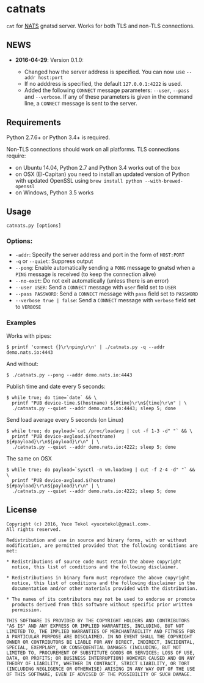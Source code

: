 # catnats

`cat` for [NATS](http://nats.io) gnatsd server. Works for both TLS and non-TLS connections.


## NEWS

* **2016-04-29**: Version 0.1.0:

  * Changed how the server address is specified. You can now use `--addr host:port`
  * If no adddress is specified, the default `127.0.0.1:4222` is used.
  * Added the following `CONNECT` message parameters: `--user`, `--pass` and `--verbose`. If any of
  these parameters is given in the command line, a `CONNECT` message is sent to the server.


## Requirements

Python 2.7.6+ or Python 3.4+ is required.

Non-TLS connections should work on all platforms. TLS connections require:

* on Ubuntu 14.04, Python 2.7 and Python 3.4 works out of the box
* on OSX (El-Capitan) you need to install an updated version of Python with updated OpenSSL
using `brew install python --with-brewed-openssl`
* on Windows, Python 3.5 works

## Usage

`catnats.py [options]`

### Options:

* `-addr`: Specify the server address and port in the form of `HOST:PORT` 
* `-q` or `--quiet`: Suppress output
* `--pong`: Enable automatically sending a `PONG` message to gnatsd
when a `PING` message is received (to keep the connection alive)
* `--no-exit`: Do not exit automatically (unless there is an error)
* `--user USER`: Send a `CONNECT` message with `user` field set to `USER`
* `--pass PASSWORD`: Send a `CONNECT` message with `pass` field set to `PASSWORD`
* `--verbose true | false`: Send a `CONNECT` message with `verbose` field set to `VERBOSE`
 
### Examples

Works with pipes:

```
$ printf 'connect {}\r\nping\r\n' | ./catnats.py -q --addr demo.nats.io:4443
```

And without:

```
$ ./catnats.py --pong --addr demo.nats.io:4443
```

Publish time and date every 5 seconds:

```
$ while true; do time=`date` && \
  printf "PUB device-time.$(hostname) ${#time}\r\n${time}\r\n" | \
  ./catnats.py --quiet --addr demo.nats.io:4443; sleep 5; done
```

Send load average every 5 seconds (on Linux)

```
$ while true; do payload=`cat /proc/loadavg | cut -f 1-3 -d" "` && \
  printf "PUB device-avgload.$(hostname) ${#payload}\r\n${payload}\r\n" | \
  ./catnats.py --quiet --addr demo.nats.io:4222; sleep 5; done
```

The same on OSX

```
$ while true; do payload=`sysctl -n vm.loadavg | cut -f 2-4 -d" "` && \
  printf "PUB device-avgload.$(hostname) ${#payload}\r\n${payload}\r\n" | \
  ./catnats.py --quiet --addr demo.nats.io:4222; sleep 5; done
```

## License

```
Copyright (c) 2016, Yuce Tekol <yucetekol@gmail.com>.
All rights reserved.

Redistribution and use in source and binary forms, with or without
modification, are permitted provided that the following conditions are
met:

* Redistributions of source code must retain the above copyright
  notice, this list of conditions and the following disclaimer.

* Redistributions in binary form must reproduce the above copyright
  notice, this list of conditions and the following disclaimer in the
  documentation and/or other materials provided with the distribution.

* The names of its contributors may not be used to endorse or promote
  products derived from this software without specific prior written
  permission.

THIS SOFTWARE IS PROVIDED BY THE COPYRIGHT HOLDERS AND CONTRIBUTORS
"AS IS" AND ANY EXPRESS OR IMPLIED WARRANTIES, INCLUDING, BUT NOT
LIMITED TO, THE IMPLIED WARRANTIES OF MERCHANTABILITY AND FITNESS FOR
A PARTICULAR PURPOSE ARE DISCLAIMED. IN NO EVENT SHALL THE COPYRIGHT
OWNER OR CONTRIBUTORS BE LIABLE FOR ANY DIRECT, INDIRECT, INCIDENTAL,
SPECIAL, EXEMPLARY, OR CONSEQUENTIAL DAMAGES (INCLUDING, BUT NOT
LIMITED TO, PROCUREMENT OF SUBSTITUTE GOODS OR SERVICES; LOSS OF USE,
DATA, OR PROFITS; OR BUSINESS INTERRUPTION) HOWEVER CAUSED AND ON ANY
THEORY OF LIABILITY, WHETHER IN CONTRACT, STRICT LIABILITY, OR TORT
(INCLUDING NEGLIGENCE OR OTHERWISE) ARISING IN ANY WAY OUT OF THE USE
OF THIS SOFTWARE, EVEN IF ADVISED OF THE POSSIBILITY OF SUCH DAMAGE.
```
